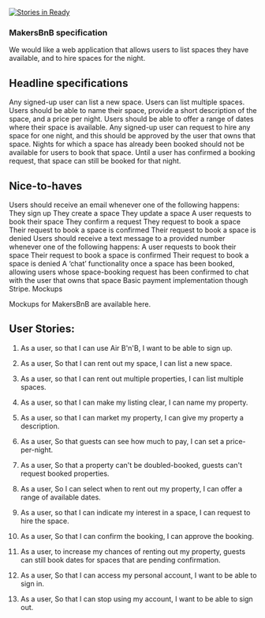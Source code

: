 [![Stories in Ready](https://badge.waffle.io/w-schwier/makersbnb.png?label=ready&title=Ready)](http://waffle.io/w-schwier/makersbnb)


### MakersBnB specification

We would like a web application that allows users to list spaces they have available, and to hire spaces for the night.

## Headline specifications

Any signed-up user can list a new space.
Users can list multiple spaces.
Users should be able to name their space, provide a short description of the space, and a price per night.
Users should be able to offer a range of dates where their space is available.
Any signed-up user can request to hire any space for one night, and this should be approved by the user that owns that space.
Nights for which a space has already been booked should not be available for users to book that space.
Until a user has confirmed a booking request, that space can still be booked for that night.

## Nice-to-haves

Users should receive an email whenever one of the following happens:
They sign up
They create a space
They update a space
A user requests to book their space
They confirm a request
They request to book a space
Their request to book a space is confirmed
Their request to book a space is denied
Users should receive a text message to a provided number whenever one of the following happens:
A user requests to book their space
Their request to book a space is confirmed
Their request to book a space is denied
A ‘chat’ functionality once a space has been booked, allowing users whose space-booking request has been confirmed to chat with the user that owns that space
Basic payment implementation though Stripe.
Mockups

Mockups for MakersBnB are available here.

## User Stories:

1.  As a user,
    so that I can use Air B'n'B,
    I want to be able to sign up.

2.  As a user,
    So that I can rent out my space,
    I can list a new space.

3.  As a user,
    so that I can rent out multiple properties,
    I can list multiple spaces.

4.  As a user,
    so that I can make my listing clear,
    I can name my property.

5.  As a user,
    so that I can market my property,
    I can give my property a description.

6.  As a user,
    So that guests can see how much to pay,
    I can set a price-per-night.

7.  As a user,
    So that a property can't be doubled-booked,
    guests can't request booked properties.

8.  As a user,
    So I can select when to rent out my property,
    I can offer a range of available dates.

9.  As a user,
    so that I can indicate my interest in a space,
    I can request to hire the space.

10. As a user,
    So that I can confirm the booking,
    I can approve the booking.

11. As a user,
    to increase my chances of renting out my property,
    guests can still book dates for spaces that are pending confirmation.

12. As a user,
    So that I can access my personal account,
    I want to be able to sign in.

13. As a user,
    So that I can stop using my account,
    I want to be able to sign out.
